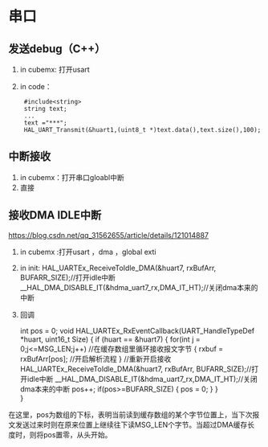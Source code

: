 # 串口
## 发送debug（C++）
1. in cubemx: 打开usart
2. in code：

        #include<string>
        string text;
        ...
        text ="***";
        HAL_UART_Transmit(&huart1,(uint8_t *)text.data(),text.size(),100);

## 中断接收
1. in cubemx：打开串口gloabl中断
2. 直接 

## 接收DMA IDLE中断
<https://blog.csdn.net/qq_31562655/article/details/121014887>

1. in cubemx :打开usart ，dma ，global exti

2. in init:
    HAL_UARTEx_ReceiveToIdle_DMA(&huart7, rxBufArr, BUFARR_SIZE);//打开idle中断
	__HAL_DMA_DISABLE_IT(&hdma_uart7_rx,DMA_IT_HT);//关闭dma本来的中断

3. 回调

    int pos = 0;
    void HAL_UARTEx_RxEventCallback(UART_HandleTypeDef *huart, uint16_t Size)
    {
    	if (huart == &huart7)
    	{
    		for(int j = 0;j<=MSG_LEN;j++)  //在缓存数组里循环接收报文字节
    		{
    			rxbuf = rxBufArr[pos];
    			//开启解析流程
    		}
    		//重新开启接收
            HAL_UARTEx_ReceiveToIdle_DMA(&huart7, rxBufArr, BUFARR_SIZE);//打开idle中断
	       __HAL_DMA_DISABLE_IT(&hdma_uart7_rx,DMA_IT_HT);//关闭dma本来的中断
    		pos++;
    		if(pos>=BUFARR_SIZE)
    		{
    			pos = 0;
    		}
    	}	
    }

在这里，pos为数组的下标，表明当前读到缓存数组的某个字节位置上，当下次报文发送过来时则在原来位置上继续往下读MSG_LEN个字节。当超过DMA缓存长度时，则将pos置零，从头开始。
